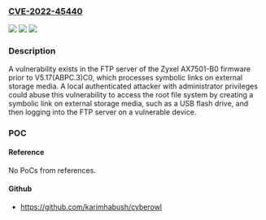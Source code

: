 ### [CVE-2022-45440](https://cve.mitre.org/cgi-bin/cvename.cgi?name=CVE-2022-45440)
![](https://img.shields.io/static/v1?label=Product&message=AX7501-B0%20firmware&color=blue)
![](https://img.shields.io/static/v1?label=Version&message=n%2Fa&color=blue)
![](https://img.shields.io/static/v1?label=Vulnerability&message=CWE-552%3A%20Files%20or%20Directories%20Accessible%20to%20External%20Parties&color=brighgreen)

### Description

A vulnerability exists in the FTP server of the Zyxel AX7501-B0 firmware prior to V5.17(ABPC.3)C0, which processes symbolic links on external storage media. A local authenticated attacker with administrator privileges could abuse this vulnerability to access the root file system by creating a symbolic link on external storage media, such as a USB flash drive, and then logging into the FTP server on a vulnerable device.

### POC

#### Reference
No PoCs from references.

#### Github
- https://github.com/karimhabush/cyberowl

